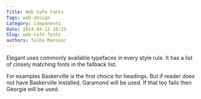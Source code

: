```yaml
---
Title: Web Safe Fonts
Tags: web-design
Category: Components
Date: 2014-04-22 16:23
Slug: web-safe-fonts
authors: Talha Mansoor
---
```


Elegant uses commonly available typefaces in every style rule. It has a list of
closely matching fonts in the fallback list.

For examples Baskerville is the
first choice for headings. But if reader does not have Baskerville installed,
Garamond will be used. If that too fails then Georgia will be used.

